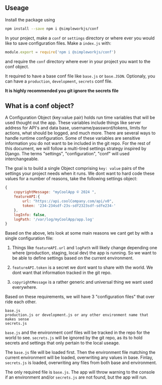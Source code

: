## Useage

Install the package using
```bash
npm install --save npm i @simpleworkjs/conf
```

In your project, make a `conf` or `settings`  directory or where ever you would
like to save configuration files. Make a `index.js` with:

```js
module.export = require('npm i @simpleworkjs/conf')
```

and require the `conf` directory where ever in your project you want to the
conf object.

It required to have a base conf file like `base.js` or `base.JSON`. Optionaly,
you can have a `production`, `development`, `secrets` conf file.

**It is highly recommended you git ignore the secrets file**


## What is a conf object?

A Configuration Object (key:value pair) holds run time variables that will be
used thought out the app. These variables include things like server address
for API's and data base, username/password/tokens, limits for actions, what
should be logged, and much more. There are several ways to handle runtime
configuration. Some of these variables are sensitive information you do not want
to be included in the git repo. For the rest of this document, we will follow a
multi-tired settings strategy inspired by Django. The terms "settings",
"configuration", "conf" will used interchangeable.

The goal is to build a single Object comprising `key: value` pairs of the
settings your project needs when it runs. We dont want to hard code these values
for a number of reasons, take the following settings object:

```js
{
	copyrightMessage: "myCoolApp © 2024 ",
	featureAPI:{
		url: "https://api.coolCompany.com/api/v0",
		token: '234-234sdf-23s-sdf2323sdf-sdfe234-'
	},
	logInfo: false,
	logPath: '/var/log/myCoolApp/app.log'
}
```

Based on the above, lets look at some main reasons we cant get by with a single
configuration file:

1) Things like `featureAPI.url` and `logPath` will likely change depending one
where (production, staging, local dev) the app is running. So we want to be able
to define settings based on the current environment.

2) `featureAPI.token` is a secret we dont want to share with the world. We dont
want that information tracked in the git repo.

3) `copyrightMessage` is a rather generic and universal thing we want used
everywhere.

Based on these requirements, we will have 3 "configuration files" that over ride
each other.

```
base.js
production.js or development.js or any other environment name that makes sense
secrets.js
```

`base.js` and the environment conf files will be tracked in the repo for the
world to see. `secrets.js` will be ignored by the git repo, as its to hold
secrets and settings that only pertain to the local useage.

The `base.js` file will be loaded first. Then the environment file matching the
current environment will be loaded, overwriting any values in base. Finlay,
`secrets.js` is loaded, overwriting any files from both base and environment.

The only required file is `base.js`. The app will throw warning to the console
if an environment and/or `secrets.js` are not found, but the app will run.